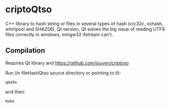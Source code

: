 # criptoQtso
C++ library to hash string or files in several types of hash (crc32c, xxhash, whirlpool and SHA256), Qt version, Qt solves the big issue of reading UTF8 files correctly in windows, mingw32 ifstream can't.

Compilation
-----------
Requires Qt library and https://github.com/jouven/criptoso

Run (in fileHashQtso source directory or pointing to it):

    qmake

and then:

    make
